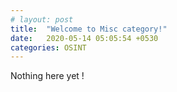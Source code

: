 ```yaml
---
# layout: post
title:  "Welcome to Misc category!"
date:   2020-05-14 05:05:54 +0530
categories: OSINT
---
```


Nothing here yet !